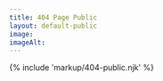 ```yaml
---
title: 404 Page Public
layout: default-public
image: 
imageAlt: 
---
```


{% include 'markup/404-public.njk' %}

